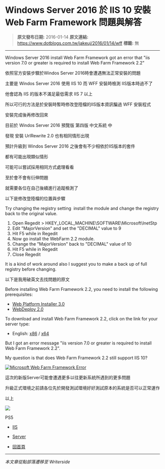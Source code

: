 # Windows Server 2016 於 IIS 10 安裝  Web Farm Framework 問題與解答

> **原文發布日期:** 2016-01-14
> **原文連結:** https://www.dotblogs.com.tw/jakeuj/2016/01/14/wff
> **標籤:** 無

---

Windows Server 2016 install Web Farm Framework got an error that "iis version 7.0 or greater is required to install Web Farm Framework 2.2"

依照官方安裝步驟於Windos Server 2016時會遭遇無法正常安裝的問題

主要是 Windos Server 2016 使用 IIS 10 而 WFF 安裝時檢測 IIS版本時過不了

他會認為 IIS 的版本不滿足最低需求 IIS 7 以上

所以可行的方法是於安裝時暫時修改登陸檔的IIS版本資訊騙過 WFF 安裝程式

安裝完成後再修改回來

目前於 Windos Server 2016 預覽版 第四版 中文系統 中

發現 安裝 UrlRewrite 2.0 也有相同情形出現

預計升級到 Windos Server 2016 之後會有不少相依於IIS版本的套件

都有可能出現類似情形

可能可以嘗試採用相同方式處理看看

至於會不會有衍伸問題

就需要各位在自己後續進行追蹤檢測了

以下是修改登陸檔的位置與步驟

Try changing the registry setting  install the module and change the registry back to the original value.

1. Open Regedit > HKEY\_LOCAL\_MACHINE\SOFTWARE\Microsoft\InetStp
2. Edit "MajorVersion" and set the "DECIMAL" value to 9
3. Hit F5 while in Regedit
4. Now go install the WebFarm 2.2 module.
5. Change the "MajorVersion" back to "DECIMAL" value of 10
6. Hit F5 while in Regedit
7. Close Regedit

It is a kind of work around also I suggest you to make a back up of full registry before changing.

以下是我用破英文去找問題的原文

Before installing Web Farm Framework 2.2, you need to install the following prerequisites:

* [Web Platform Installer 3.0](http://www.microsoft.com/en-us/download/details.aspx?id=6164)
* [WebDeploy 2.0](http://www.microsoft.com/en-us/download/details.aspx?id=25230)

To download and install Web Farm Framework 2.2, click on the link for your server type:

* English: [x86](http://download.microsoft.com/download/F/E/2/FE2E2E07-22B5-4875-9A36-8B778D157F91/WebFarm2_x86.msi) / [x64](http://download.microsoft.com/download/F/E/2/FE2E2E07-22B5-4875-9A36-8B778D157F91/WebFarm2_x64.msi)

But I got an error message "iis version 7.0 or greater is required to install Web Farm Framework 2.2".

My question is that does Web Farm Framework 2.2 still support IIS 10?

[![Microsoft Web Farm Framework Error](http://i.imgur.com/8qsbLoK.png)](http://www.microsoft.com/en-us/download/details.aspx?id=6164)

這次的新版Server可能會遭遇更多以往更新系統所遇到的更多問題

升級正式環境之前請各位先於開發測試環境好好測試原本的系統是否可以正常運作

以上

![](https://card.psnprofiles.com/1/jakeuj.png)

PS5

* [IIS](/jakeuj/Tags?qq=IIS)
* [Server](/jakeuj/Tags?qq=Server)

* [回首頁](/jakeuj)

---

*本文章從點部落遷移至 Writerside*
